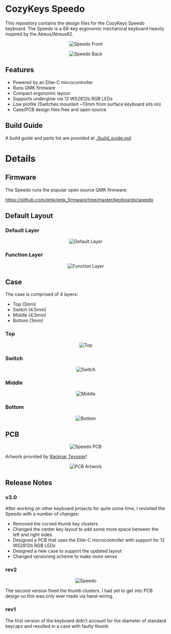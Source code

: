 # CozyKeys Speedo

This repository contains the design files for the CozyKeys Speedo keyboard. The
Speedo is a 66-key ergonomic mechanical keyboard heavily inspired by the
Atreus/Atreus62.

<p align="center">
<img src="http://assets.cozykeys.xyz/images/keyboards/speedo/speedo-v3.0-angle-led-front_800x800.png" alt="Speedo Front"/>
</p>

<p align="center">
<img src="http://assets.cozykeys.xyz/images/keyboards/speedo/speedo-v3.0-angle-led-back_800x800.png" alt="Speedo Back"/>
</p>

## Features

- Powered by an Elite-C microcontroller
- Runs QMK firmware
- Compact ergonomic layout
- Supports underglow via 12 WS2812b RGB LEDs
- Low profile (Switches mounted ~13mm from surface keyboard sits on)
- Case/PCB design files free and open source

## Build Guide

A build guide and parts list are provided at
[./build_guide.md](./build_guide.md).

# Details

## Firmware

The Speedo runs the popular open source QMK firmware:

https://github.com/qmk/qmk_firmware/tree/master/keyboards/speedo

## Default Layout

### Default Layer

<p align="center">
<img src="./layout/speedo_layer_default.svg" alt="Default Layer"/>
</p>

### Function Layer

<p align="center">
<img src="./layout/speedo_layer_fn.svg" alt="Function Layer"/>
</p>

## Case

The case is comprised of 4 layers:

- Top (3mm)
- Switch (4.5mm)
- Middle (4.5mm)
- Bottom (3mm)

### Top

<p align="center">
<img src="./case/speedo_top.svg" alt="Top"/>
</p>

### Switch

<p align="center">
<img src="./case/speedo_switch.svg" alt="Switch"/>
</p>

### Middle

<p align="center">
<img src="./case/speedo_middle.svg" alt="Middle"/>
</p>

### Bottom

<p align="center">
<img src="./case/speedo_bottom.svg" alt="Bottom"/>
</p>

## PCB

<p align="center">
<img src="http://assets.cozykeys.xyz/images/keyboards/speedo/speedo-v3.0-pcb_800x800.png" alt="Speedo PCB"/>
</p>

Artwork provided by [Racknar Teyssier](https://www.instagram.com/artbyrtm/)!

<p align="center">
<img src="https://raw.githubusercontent.com/cozykeys/resources/master/assets/Cozy_Keys_color.svg" alt="PCB Artwork"/>
</p>

## Release Notes

### v3.0

After working on other keyboard projects for quite some time, I revisited the
Speedo with a number of changes:
- Removed the curved thumb key clusters
- Changed the center key layout to add some more space between the left and
  right sides
- Designed a PCB that uses the Elite-C microcontroller with support for 12
  WS2812b RGB LEDs
- Designed a new case to support the updated layout
- Changed versioning scheme to make more sense

### rev2

<p align="center">
<img src="http://assets.cozykeys.xyz/images/keyboards/speedo/speedo-angle_800x800.jpg" alt="Speedo"/>
</p>

The second version fixed the thumb clusters. I had yet to get into PCB design
so this was only ever made via hand-wiring.

### rev1

The first version of the keyboard didn't account for the diameter of standard
keycaps and resulted in a case with faulty thumb

